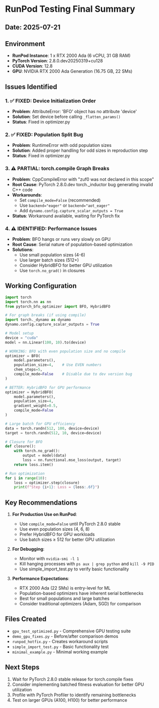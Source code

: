# RunPod Testing Final Summary

## Date: 2025-07-21

## Environment
- **RunPod Instance**: 1 x RTX 2000 Ada (6 vCPU, 31 GB RAM)
- **PyTorch Version**: 2.8.0.dev20250319+cu128
- **CUDA Version**: 12.8
- **GPU**: NVIDIA RTX 2000 Ada Generation (16.75 GB, 22 SMs)

## Issues Identified

### 1. ✅ FIXED: Device Initialization Order
- **Problem**: AttributeError: 'BFO' object has no attribute 'device'
- **Solution**: Set device before calling `_flatten_params()`
- **Status**: Fixed in optimizer.py

### 2. ✅ FIXED: Population Split Bug
- **Problem**: RuntimeError with odd population sizes
- **Solution**: Added proper handling for odd sizes in reproduction step
- **Status**: Fixed in optimizer.py

### 3. ⚠️ PARTIAL: torch.compile Graph Breaks
- **Problem**: CppCompileError with "zuf0 was not declared in this scope"
- **Root Cause**: PyTorch 2.8.0.dev torch._inductor bug generating invalid C++ code
- **Workarounds**:
  - Set `compile_mode=False` (recommended)
  - Use `backend="eager"` or `backend="aot_eager"`
  - Add `dynamo.config.capture_scalar_outputs = True`
- **Status**: Workaround available, waiting for PyTorch fix

### 4. ⚠️ IDENTIFIED: Performance Issues
- **Problem**: BFO hangs or runs very slowly on GPU
- **Root Cause**: Serial nature of population-based optimization
- **Solutions**:
  - Use small population sizes (4-6)
  - Use larger batch sizes (512+)
  - Consider HybridBFO for better GPU utilization
  - Use `torch.no_grad()` in closures

## Working Configuration

```python
import torch
import torch.nn as nn
from pytorch_bfo_optimizer import BFO, HybridBFO

# For graph breaks (if using compile)
import torch._dynamo as dynamo
dynamo.config.capture_scalar_outputs = True

# Model setup
device = "cuda"
model = nn.Linear(100, 10).to(device)

# WORKING: BFO with even population size and no compile
optimizer = BFO(
    model.parameters(),
    population_size=4,    # Use EVEN numbers
    chem_steps=5,
    compile_mode=False    # Disable due to dev version bug
)

# BETTER: HybridBFO for GPU performance
optimizer = HybridBFO(
    model.parameters(),
    population_size=4,
    gradient_weight=0.5,
    compile_mode=False
)

# Large batch for GPU efficiency
data = torch.randn(512, 100, device=device)
target = torch.randn(512, 10, device=device)

# Closure for BFO
def closure():
    with torch.no_grad():
        output = model(data)
        loss = nn.functional.mse_loss(output, target)
    return loss.item()

# Run optimization
for i in range(10):
    loss = optimizer.step(closure)
    print(f"Step {i+1}: Loss = {loss:.6f}")
```

## Key Recommendations

1. **For Production Use on RunPod**:
   - Use `compile_mode=False` until PyTorch 2.8.0 stable
   - Use even population sizes (4, 6, 8)
   - Prefer HybridBFO for GPU workloads
   - Use batch sizes ≥ 512 for better GPU utilization

2. **For Debugging**:
   - Monitor with `nvidia-smi -l 1`
   - Kill hanging processes with `ps aux | grep python` and `kill -9 PID`
   - Use simple_import_test.py to verify basic functionality

3. **Performance Expectations**:
   - RTX 2000 Ada (22 SMs) is entry-level for ML
   - Population-based optimizers have inherent serial bottlenecks
   - Best for small populations and large batches
   - Consider traditional optimizers (Adam, SGD) for comparison

## Files Created
- `gpu_test_optimized.py` - Comprehensive GPU testing suite
- `demo_gpu_fixes.py` - Before/after comparison demos
- `runpod_hotfix.py` - Creates workaround scripts
- `simple_import_test.py` - Basic functionality test
- `minimal_example.py` - Minimal working example

## Next Steps
1. Wait for PyTorch 2.8.0 stable release for torch.compile fixes
2. Consider implementing batched fitness evaluation for better GPU utilization
3. Profile with PyTorch Profiler to identify remaining bottlenecks
4. Test on larger GPUs (A100, H100) for better performance